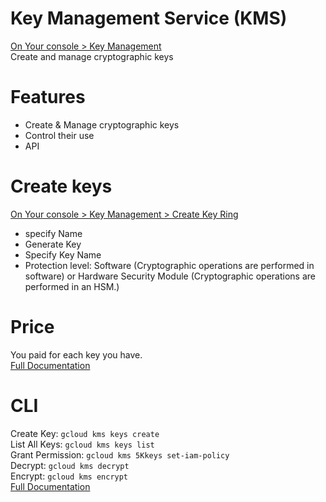 # Key Management Service (KMS)
[On Your console > Key Management](https://console.cloud.google.com/security/kms/keyrings)  
Create and manage cryptographic keys
# Features
- Create & Manage cryptographic keys
- Control their use
- API
# Create keys
[On Your console > Key Management > Create Key Ring](https://console.cloud.google.com/security/kms/keyring/create)  
- specify Name
- Generate Key
- Specify Key Name
- Protection level: Software (Cryptographic operations are performed in software) or Hardware Security Module (Cryptographic operations are performed in an HSM.)
# Price
You paid for each key you have.  
[Full Documentation](https://cloud.google.com/kms/pricing)
# CLI
Create Key: `gcloud kms keys create`  
List All Keys: `gcloud kms keys list`  
Grant Permission: `gcloud kms 5Kkeys set-iam-policy`   
Decrypt: `gcloud kms decrypt`  
Encrypt: `gcloud kms encrypt`  
[Full Documentation](https://cloud.google.com/sdk/gcloud/reference/kms)

